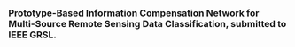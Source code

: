 ### Prototype-Based Information Compensation Network for Multi-Source Remote Sensing Data Classification, submitted to IEEE GRSL.

